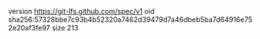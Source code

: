 version https://git-lfs.github.com/spec/v1
oid sha256:57328bbe7c93b4b52320a7462d39479d7a46dbeb5ba7d64916e752e20af3fe97
size 213
